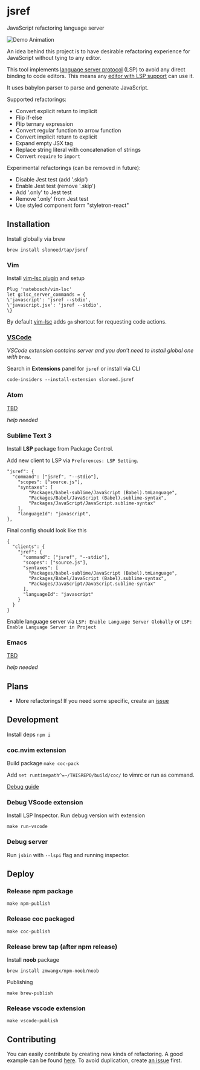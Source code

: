 # jsref

JavaScript refactoring language server

![Demo Animation](../assets/preview.gif?raw=true)

An idea behind this project is to have desirable refactoring experience for JavaScript without tying to any editor.

This tool implements [language server protocol][ls] (LSP) to avoid any direct binding to code editors.
This means any [editor with LSP support][ls-page] can use it.

It uses babylon parser to parse and generate JavaScript.

Supported refactorings:

- Convert explicit return to implicit
- Flip if-else
- Flip ternary expression
- Convert regular function to arrow function
- Convert implicit return to explicit
- Expand empty JSX tag
- Replace string literal with concatenation of strings
- Convert `require` to `import`

Experimental refactorings (can be removed in future):

- Disable Jest test (add '.skip')
- Enable Jest test (remove '.skip')
- Add '.only' to Jest test
- Remove '.only' from Jest test
- Use styled component form "styletron-react"

## Installation

Install globally via brew

```
brew install slonoed/tap/jsref
```

### Vim

Install [vim-lsc plugin][vim-lsc] and setup

```
Plug 'natebosch/vim-lsc'
let g:lsc_server_commands = {
\'javascript': 'jsref --stdio',
\'javascript.jsx': 'jsref --stdio',
\}
```

By default [vim-lsc][vim-lsc] adds `ga` shortcut for requesting code actions.

### [VSCode][vscode-jsref-marketplace]

_VSCode extension contains server and you don't need to install global one with `brew`._

Search in **Extensions** panel for `jsref` or install via CLI

`code-insiders --install-extension slonoed.jsref`

### Atom

[TBD][issue-atom]

_help needed_

### Sublime Text 3

Install **LSP** package from Package Control.

Add new client to LSP via `Preferences: LSP Setting`.

```
"jsref": {
  "command": ["jsref", "--stdio"],
	"scopes": ["source.js"],
	"syntaxes": [
		"Packages/babel-sublime/JavaScript (Babel).tmLanguage",
		"Packages/Babel/JavaScript (Babel).sublime-syntax",
		"Packages/JavaScript/JavaScript.sublime-syntax"
	],
	"languageId": "javascript",
},
```

Final config should look like this

```
{
  "clients": {
    "jref": {
      "command": ["jsref", "--stdio"],
      "scopes": ["source.js"],
      "syntaxes": [
        "Packages/babel-sublime/JavaScript (Babel).tmLanguage",
        "Packages/Babel/JavaScript (Babel).sublime-syntax",
        "Packages/JavaScript/JavaScript.sublime-syntax"
      ],
      "languageId": "javascript"
    }
  }
}
```

Enable language server via `LSP: Enable Language Server Globally` or `LSP: Enable Language Server in Project`

### Emacs

[TBD][issue-emacs]

_help needed_

## Plans

- More refactorings! If you need some specific, create an [issue][new-issue]

## Development

Install deps `npm i`

### coc.nvim extension

Build package `make coc-pack`

Add `set runtimepath^=~/THISREPO/build/coc/` to vimrc or run as command.

[Debug guide][coc-ls-debug]

### Debug VScode extension

Install LSP Inspector.
Run debug version with extension

```
make run-vscode
```

### Debug server

Run `jsbin` with `--lspi` flag and running inspector.

## Deploy

### Release npm package

```
make npm-publish
```

### Release coc packaged

```
make coc-publish
```

### Release brew tap (after npm release)

Install **noob** package

```
brew install zmwangx/npm-noob/noob
```

Publishing

```
make brew-publish
```

### Release vscode extension

```
make vscode-publish
```

## Contributing

You can easily contribute by creating new kinds of refactoring. A good example can be found [here][fixer-example]. To avoid duplication, create [an issue][new-issue] first.

[js-refactor]: https://github.com/cmstead/js-refactor/blob/master/package.json
[babylon]: https://github.com/babel/babel/tree/master/packages/babylon
[lsc]: https://github.com/natebosch/vim-lsc
[jtl]: https://github.com/sourcegraph/javascript-typescript-langserver/blob/master/src/plugins.ts
[grasp]: http://www.graspjs.com/
[ls]: https://microsoft.github.io/language-server-protocol/
[ls-page]: https://langserver.org/
[vim-lsc]: https://github.com/natebosch/vim-lsc/tree/master/after/plugin
[new-issue]: https://github.com/slonoed/jsref/issues/new
[issue-atom]: https://github.com/slonoed/jsref/issues/3
[issue-emacs]: https://github.com/slonoed/jsref/issues/10
[issue-sublime]: https://github.com/slonoed/jsref/issues/7
[fixer-example]: https://github.com/slonoed/jsref/blob/master/src/fixers/implicit-return-to-explicit.ts
[vscode-jsref-marketplace]: https://marketplace.visualstudio.com/items?itemName=slonoed.jsref
[coc-ls-debug]: https://github.com/neoclide/coc.nvim/wiki/Debug-language-server
